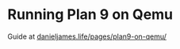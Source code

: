 # Running Plan 9 on Qemu

Guide at [danieljames.life/pages/plan9-on-qemu/](https://danieljames.life/pages/plan9-on-qemu/)
